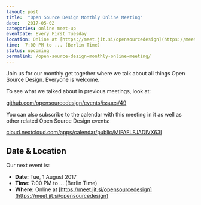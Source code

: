 ```yaml
---
layout: post
title:  "Open Source Design Monthly Online Meeting"
date:   2017-05-02
categories: online meet-up
eventDate: Every First Tuesday
location: Online at [https://meet.jit.si/opensourcedesign](https://meet.jit.si/opensourcedesign)
time:  7:00 PM to ... (Berlin Time)
status: upcoming
permalink: /open-source-design-monthly-online-meeting/
---
```


Join us for our monthly get together where we talk about all things Open Source Design. Everyone is welcome.

To see what we talked about in previous meetings, look at:

[github.com/opensourcedesign/events/issues/49](https://github.com/opensourcedesign/events/issues/49)

You can also subscribe to the calendar with this meeting in it as well as other related Open Source Design events:

[cloud.nextcloud.com/apps/calendar/public/MIFAFLFJADIVX63I](https://cloud.nextcloud.com/apps/calendar/public/MIFAFLFJADIVX63I)


## Date & Location

Our next event is:

- **Date:** Tue, 1 August 2017
- **Time:** 7:00 PM to ... (Berlin Time)
- **Where:** Online at [https://meet.jit.si/opensourcedesign](https://meet.jit.si/opensourcedesign)
